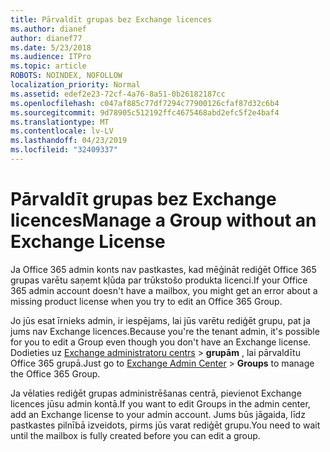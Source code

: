 ```yaml
---
title: Pārvaldīt grupas bez Exchange licences
ms.author: dianef
author: dianef77
ms.date: 5/23/2018
ms.audience: ITPro
ms.topic: article
ROBOTS: NOINDEX, NOFOLLOW
localization_priority: Normal
ms.assetid: edef2e23-72cf-4a76-8a51-0b26182187cc
ms.openlocfilehash: c047af885c77df7294c77900126cfaf87d32c6b4
ms.sourcegitcommit: 9d78905c512192ffc4675468abd2efc5f2e4baf4
ms.translationtype: MT
ms.contentlocale: lv-LV
ms.lasthandoff: 04/23/2019
ms.locfileid: "32409337"
---
```

# <a name="manage-a-group-without-an-exchange-license"></a><span data-ttu-id="5ceeb-102">Pārvaldīt grupas bez Exchange licences</span><span class="sxs-lookup"><span data-stu-id="5ceeb-102">Manage a Group without an Exchange License</span></span>

<span data-ttu-id="5ceeb-103">Ja Office 365 admin konts nav pastkastes, kad mēģināt rediģēt Office 365 grupas varētu saņemt kļūda par trūkstošo produkta licenci.</span><span class="sxs-lookup"><span data-stu-id="5ceeb-103">If your Office 365 admin account doesn't have a mailbox, you might get an error about a missing product license when you try to edit an Office 365 Group.</span></span>
  
<span data-ttu-id="5ceeb-104">Jo jūs esat īrnieks admin, ir iespējams, lai jūs varētu rediģēt grupu, pat ja jums nav Exchange licences.</span><span class="sxs-lookup"><span data-stu-id="5ceeb-104">Because you're the tenant admin, it's possible for you to edit a Group even though you don't have an Exchange license.</span></span> <span data-ttu-id="5ceeb-105">Dodieties uz [Exchange administratoru centrs](https://outlook.office365.com/ecp.aspx) \> **grupām** , lai pārvaldītu Office 365 grupā.</span><span class="sxs-lookup"><span data-stu-id="5ceeb-105">Just go to [Exchange Admin Center](https://outlook.office365.com/ecp.aspx) \> **Groups** to manage the Office 365 Group.</span></span> 
  
<span data-ttu-id="5ceeb-106">Ja vēlaties rediģēt grupas administrēšanas centrā, pievienot Exchange licences jūsu admin kontā.</span><span class="sxs-lookup"><span data-stu-id="5ceeb-106">If you want to edit Groups in the admin center, add an Exchange license to your admin account.</span></span> <span data-ttu-id="5ceeb-107">Jums būs jāgaida, līdz pastkastes pilnībā izveidots, pirms jūs varat rediģēt grupu.</span><span class="sxs-lookup"><span data-stu-id="5ceeb-107">You need to wait until the mailbox is fully created before you can edit a group.</span></span>
  

